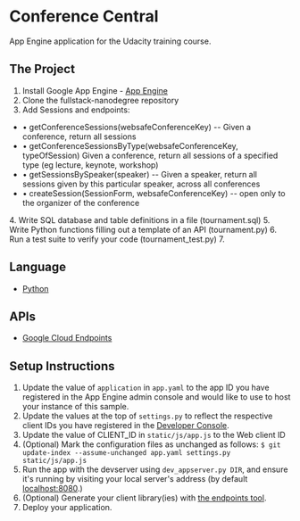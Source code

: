 # Conference Central
App Engine application for the Udacity training course.

## The Project
1. Install Google App Engine - [App Engine][1]
2. Clone the fullstack-nanodegree repository  
3. Add Sessions and endpoints:  
<ul>
  <li> •	getConferenceSessions(websafeConferenceKey) -- Given a conference, return all sessions </li>
  <li> •	getConferenceSessionsByType(websafeConferenceKey, typeOfSession) Given a conference, return all sessions of a specified type (eg lecture, keynote, workshop) </li>
  <li> •	getSessionsBySpeaker(speaker) -- Given a speaker, return all sessions given by this particular speaker, across all conferences </li>
  <li> •	createSession(SessionForm, websafeConferenceKey) -- open only to the organizer of the conference </li>
</ul>
4. Write SQL database and table definitions in a file (tournament.sql)  
5. Write Python functions filling out a template of an API (tournament.py)  
6. Run a test suite to verify your code (tournament_test.py)  
7. 


## Language
- [Python][2]

## APIs
- [Google Cloud Endpoints][3]

## Setup Instructions
1. Update the value of `application` in `app.yaml` to the app ID you
   have registered in the App Engine admin console and would like to use to host
   your instance of this sample.
1. Update the values at the top of `settings.py` to
   reflect the respective client IDs you have registered in the
   [Developer Console][4].
1. Update the value of CLIENT_ID in `static/js/app.js` to the Web client ID
1. (Optional) Mark the configuration files as unchanged as follows:
   `$ git update-index --assume-unchanged app.yaml settings.py static/js/app.js`
1. Run the app with the devserver using `dev_appserver.py DIR`, and ensure it's running by visiting your local server's address (by default [localhost:8080][5].)
1. (Optional) Generate your client library(ies) with [the endpoints tool][6].
1. Deploy your application.


[1]: https://developers.google.com/appengine
[2]: http://python.org
[3]: https://developers.google.com/appengine/docs/python/endpoints/
[4]: https://console.developers.google.com/
[5]: https://localhost:8080/
[6]: https://developers.google.com/appengine/docs/python/endpoints/endpoints_tool
